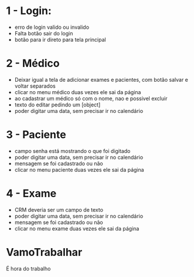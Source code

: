 
# 1 - Login:
* erro de login valido ou invalido
* Falta botão sair do login
* botão para ir direto para tela principal

# 2 - Médico
* Deixar igual a tela de adicionar exames e pacientes, com botão salvar e voltar separados
* clicar no menu médico duas vezes ele sai da página
* ao cadastrar um médico só com o nome, nao e possivel excluir
* texto do editar pedindo um [object] 
* poder digitar uma data, sem precisar ir no calendário

# 3 - Paciente
* campo senha está mostrando o que foi digitado
* poder digitar uma data, sem precisar ir no calendário
* mensagem se foi cadastrado ou não
* clicar no menu paciente duas vezes ele sai da página

# 4 - Exame
* CRM deveria ser um campo de texto
* poder digitar uma data, sem precisar ir no calendário
* mensagem se foi cadastrado ou não
* clicar no menu exame duas vezes ele sai da página

# VamoTrabalhar
É hora do trabalho

